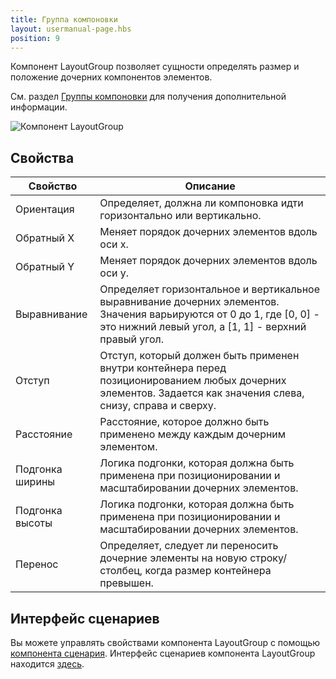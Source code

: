 ```yaml
---
title: Группа компоновки
layout: usermanual-page.hbs
position: 9
---
```


Компонент LayoutGroup позволяет сущности определять размер и положение дочерних компонентов элементов.

См. раздел [Группы компоновки][0] для получения дополнительной информации.

![Компонент LayoutGroup][1]

## Свойства

| Свойство       | Описание |
|----------------|-------------|
| Ориентация     | Определяет, должна ли компоновка идти горизонтально или вертикально. |
| Обратный Х     | Меняет порядок дочерних элементов вдоль оси x. |
| Обратный Y     | Меняет порядок дочерних элементов вдоль оси y. |
| Выравнивание   | Определяет горизонтальное и вертикальное выравнивание дочерних элементов. Значения варьируются от 0 до 1, где [0, 0] - это нижний левый угол, а [1, 1] - верхний правый угол. |
| Отступ         | Отступ, который должен быть применен внутри контейнера перед позиционированием любых дочерних элементов. Задается как значения слева, снизу, справа и сверху. |
| Расстояние      | Расстояние, которое должно быть применено между каждым дочерним элементом. |
| Подгонка ширины  | Логика подгонки, которая должна быть применена при позиционировании и масштабировании дочерних элементов. |
| Подгонка высоты | Логика подгонки, которая должна быть применена при позиционировании и масштабировании дочерних элементов. |
| Перенос        | Определяет, следует ли переносить дочерние элементы на новую строку/столбец, когда размер контейнера превышен. |

## Интерфейс сценариев

Вы можете управлять свойствами компонента LayoutGroup с помощью [компонента сценария][2]. Интерфейс сценариев компонента LayoutGroup находится [здесь][3].

[0]: /user-manual/user-interface/layout-groups
[1]: /images/user-manual/scenes/components/component-layoutgroup.png
[2]: /user-manual/packs/components/script
[3]: /api/pc.LayoutGroupComponent.html
